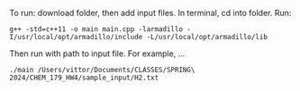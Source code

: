 To run: download folder, then add input files. In terminal, cd into folder. Run: 
```
g++ -std=c++11 -o main main.cpp -larmadillo -I/usr/local/opt/armadillo/include -L/usr/local/opt/armadillo/lib
```

Then run with path to input file. For example, ... 

```
./main /Users/vittor/Documents/CLASSES/SPRING\ 2024/CHEM_179_HW4/sample_input/H2.txt
```
